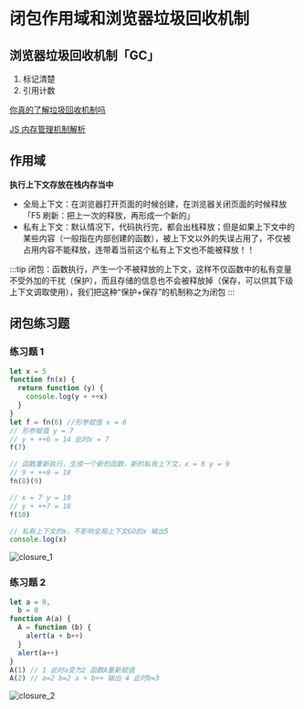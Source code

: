 # 闭包作用域和浏览器垃圾回收机制

## 浏览器垃圾回收机制「GC」

1. 标记清楚
2. 引用计数

[你真的了解垃圾回收机制吗](https://juejin.cn/post/6981588276356317214)

[JS 内存管理机制解析](https://www.imooc.com/read/70/article/1616)

## 作用域

**执行上下文存放在栈内存当中**

- 全局上下文：在浏览器打开页面的时候创建，在浏览器关闭页面的时候释放「F5 刷新：把上一次的释放，再形成一个新的」
- 私有上下文：默认情况下，代码执行完，都会出栈释放；但是如果上下文中的某些内容（一般指在内部创建的函数），被上下文以外的失误占用了，不仅被占用内容不能释放，连带着当前这个私有上下文也不能被释放！！

:::tip
闭包：函数执行，产生一个不被释放的上下文，这样不仅函数中的私有变量不受外加的干扰（保护），而且存储的信息也不会被释放掉（保存，可以供其下级上下文调取使用），我们把这种“保护+保存”的机制称之为闭包
:::

## 闭包练习题

### 练习题 1

```js
let x = 5
function fn(x) {
  return function (y) {
    console.log(y + ++x)
  }
}
let f = fn(6) //形参赋值 x = 6
// 形参赋值 y = 7
// y + ++6 = 14 此时x = 7
f(7)

// 函数重新执行，生成一个新的函数，新的私有上下文，x = 8 y = 9
// 9 + ++8 = 18
fn(8)(9)

// x = 7 y = 10
// y + ++7 = 18
f(10)

// 私有上下文的x，不影响全局上下文GO的x 输出5
console.log(x)
```

![closure_1](/images/closure_1.png)

### 练习题 2

```js
let a = 0,
  b = 0
function A(a) {
  A = function (b) {
    alert(a + b++)
  }
  alert(a++)
}
A(1) // 1 此时a变为2 函数A重新赋值
A(2) // a=2 b=2 a + b++ 输出 4 此时b=3
```

![closure_2](/images/closure_2.png)
